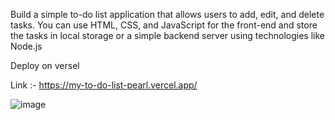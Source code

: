 Build a simple to-do list application that allows users to add, edit, and delete tasks. You can use HTML, CSS, and JavaScript for the front-end and store the tasks in local storage or a simple backend server using technologies like Node.js 

Deploy on versel

Link :- https://my-to-do-list-pearl.vercel.app/

![image](https://github.com/DeeprajGhadashi/To-Do-List/assets/129051845/70774789-6130-4f8f-a6cf-e93731ae74f0)
